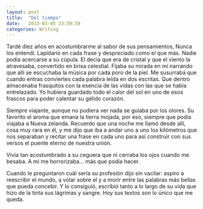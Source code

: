 ```yaml
---
layout: post
title:  "Del tiempo"
date:   2013-03-05 23:59:59
categories: Writing
---
```


Tardé diez años en acostumbrarme al sabor de sus pensamientos, Nunca los entendí. Lapidario en cada frase y despreciado como el que más. Nadie podía acercarse a su cúpula. El decía que era de cristal y que el viento la atravesaba, convertido en brisa celestial. Fijaba su mirada en mí narrando que  allí se escuchaba la música por cada poro de la piel. Me susurraba que cuando entras conviertes cada palabra leída en dos escritas.  Que dentro almacenaba frasquitos con la esencia de las vidas con las que se había entrelazado. Yo hubiera guardado todo el calor del sol en uno de esos frascos para poder calentar su gélido corazón. 

Siempre viajante, aunque no pudiera ver nada se guiaba por los olores. Su favorito el aroma que emana la tierra mojada, por eso, siempre que podía viajaba a Nueva zelanda. Recuerdo que una noche me llamó desde allí, cosa muy rara en él, y me dijo que  iba a andar uno a uno los kilómetros que nos separaban y recitar una frase en cada uno para así construir con sus versos el puente eterno de nuestra unión.

Vivía tan acostumbrado a su ceguera que ni cerraba los ojos cuando me besaba. A mi me horrorizaba... más que podía hacer. 

Cuando le preguntaron cuál sería su profesión dijo sin vacilar: aspiro a reescribir el mundo, a volar sobre el y a morir entre las palabras más bellas que pueda concebir. Y lo consiguió, escribió tanto a lo largo de su vida que hizo de la tinta sus lágrimas y sangre. Hoy  sus textos son lo único que me queda.

  
